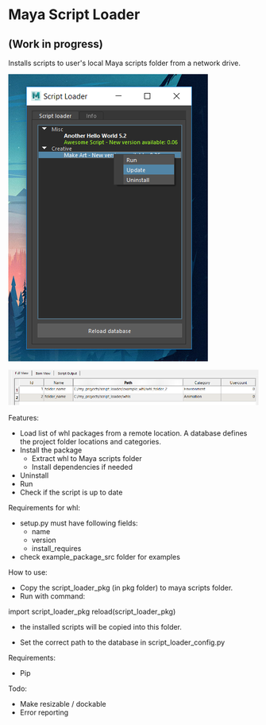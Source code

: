 # Maya Script Loader
## (Work in progress)
Installs scripts to user's local Maya scripts folder from a network drive.

![enter image description here](https://raw.githubusercontent.com/pikamau5/maya_script_loader/master/screenshot.png)

![enter image description here](https://raw.githubusercontent.com/pikamau5/maya_script_loader/master/Capture.PNG)



Features:

* Load list of whl packages from a remote location. A database defines the project folder locations and categories.
* Install the package
	* Extract whl to Maya scripts folder
	* Install dependencies if needed
* Uninstall
* Run
* Check if the script is up to date

Requirements for whl:
* setup.py must have following fields:
	* name
	* version
	* install_requires
* check example_package_src folder for examples

How to use:

* Copy the script_loader_pkg (in pkg folder) to maya scripts folder.
* Run with command:

import script_loader_pkg
reload(script_loader_pkg)

* the installed scripts will be copied into this folder.

* Set the correct path to the database in script_loader_config.py

Requirements:

* Pip

Todo:

* Make resizable / dockable
* Error reporting